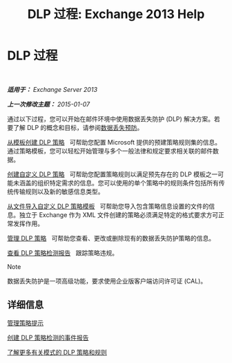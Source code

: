 ﻿---
title: 'DLP 过程: Exchange 2013 Help'
TOCTitle: DLP 过程
ms:assetid: e2f575aa-552e-4dcc-8d7b-1ffd697d67df
ms:mtpsurl: https://technet.microsoft.com/zh-cn/library/JJ657736(v=EXCHG.150)
ms:contentKeyID: 50491830
ms.date: 01/11/2018
mtps_version: v=EXCHG.150
ms.translationtype: HT
---

# DLP 过程

 

_**适用于：** Exchange Server 2013_

_**上一次修改主题：** 2015-01-07_

通过以下过程，您可以开始在邮件环境中使用数据丢失防护 (DLP) 解决方案。若要了解 DLP 的概念和目标，请参阅[数据丢失预防](https://technet.microsoft.com/zh-cn/library/jj150527(v=exchg.150))。

[从模板创建 DLP 策略](https://technet.microsoft.com/zh-cn/library/jj150515(v=exchg.150))   可帮助您配置 Microsoft 提供的预建策略规则集的信息。通过策略模板，您可以轻松开始管理与多个一般法律和规定要求相关联的邮件数据。

[创建自定义 DLP 策略](https://docs.microsoft.com/zh-cn/exchange/security-and-compliance/data-loss-prevention/create-custom-dlp-policy)   可帮助您配置策略规则以满足预先存在的 DLP 模板之一可能未涵盖的组织特定需求的信息。您可以使用的单个策略中的规则条件包括所有传统传输规则以及新的敏感信息类型。

[从文件导入自定义 DLP 策略模板](import-a-custom-dlp-policy-template-from-a-file-exchange-2013-help.md)   可帮助您导入包含策略信息设置的文件的信息。独立于 Exchange 作为 XML 文件创建的策略必须满足特定的格式要求方可正常发挥作用。

[管理 DLP 策略](manage-dlp-policies-exchange-2013-help.md)   可帮助您查看、更改或删除现有的数据丢失防护策略的信息。

[查看 DLP 策略检测报告](view-dlp-policy-detection-reports-exchange-2013-help.md)   跟踪策略违规。

> [!NOTE]  
> 数据丢失防护是一项高级功能，要求使用企业版客户端访问许可证 (CAL)。


## 详细信息

[管理策略提示](https://technet.microsoft.com/zh-cn/library/jj619307(v=exchg.150))

[创建 DLP 策略检测的事件报告](create-incident-reports-for-dlp-policy-detections-exchange-2013-help.md)

[了解更多有关模式的 DLP 策略和规则](https://technet.microsoft.com/zh-cn/library/jj156481\(v=exchg.150\))

